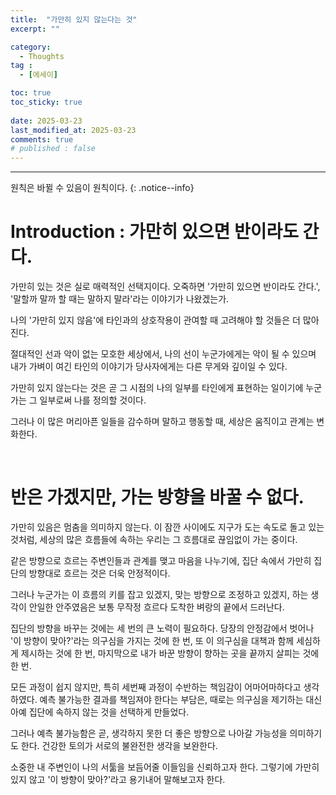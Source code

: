 ```yaml
---
title:  "가만히 있지 않는다는 것" 
excerpt: ""

category:
  - Thoughts
tag :
  - [에세이]

toc: true
toc_sticky: true
 
date: 2025-03-23
last_modified_at: 2025-03-23
comments: true
# published : false
---
```


---

원칙은 바뀔 수 있음이 원칙이다.
{: .notice--info}

# Introduction : 가만히 있으면 반이라도 간다.

가만히 있는 것은 실로 매력적인 선택지이다. 오죽하면 '가만히 있으면 반이라도 간다.', '말할까 말까 할 때는 말하지 말라'라는 이야기가 나왔겠는가. 

나의 '가만히 있지 않음'에 타인과의 상호작용이 관여할 때 고려해야 할 것들은 더 많아진다.

절대적인 선과 악이 없는 모호한 세상에서, 나의 선이 누군가에게는 악이 될 수 있으며
내가 가벼이 여긴 타인의 이야기가 당사자에게는 다른 무게와 깊이일 수 있다.

가만히 있지 않는다는 것은 곧 그 시점의 나의 일부를 타인에게 표현하는 일이기에 누군가는 그 일부로써 나를 정의할 것이다.

그러나 이 많은 머리아픈 일들을 감수하며 말하고 행동할 때, 세상은 움직이고 관계는 변화한다. 

<br>

# 반은 가겠지만, 가는 방향을 바꿀 수 없다.

가만히 있음은 멈춤을 의미하지 않는다. 이 잠깐 사이에도 지구가 도는 속도로 돌고 있는 것처럼, 세상의 많은 흐름들에 속하는 우리는 그 흐름대로 끊임없이 가는 중이다.

같은 방향으로 흐르는 주변인들과 관계를 맺고 마음을 나누기에, 집단 속에서 가만히 집단의 방향대로 흐르는 것은 더욱 안정적이다. 

그러나 누군가는 이 흐름의 키를 잡고 있겠지, 맞는 방향으로 조정하고 있겠지, 하는 생각이 안일한 안주였음은 보통 무작정 흐르다 도착한 벼랑의 끝에서 드러난다.

집단의 방향을 바꾸는 것에는 세 번의 큰 노력이 필요하다. 당장의 안정감에서 벗어나 '이 방향이 맞아?'라는 의구심을 가지는 것에 한 번, 또 이 의구심을 대책과 함께 세심하게 제시하는 것에 한 번, 마지막으로 내가 바꾼 방향이 향하는 곳을 끝까지 살피는 것에 한 번.

모든 과정이 쉽지 않지만, 특히 세번째 과정이 수반하는 책임감이 어마어마하다고 생각하였다. 예측 불가능한 결과를 책임져야 한다는 부담은, 때로는 의구심을 제기하는 대신 아예 집단에 속하지 않는 것을 선택하게 만들었다.

그러나 예측 불가능함은 곧, 생각하지 못한 더 좋은 방향으로 나아갈 가능성을 의미하기도 한다. 건강한 토의가 서로의 불완전한 생각을 보완한다.

소중한 내 주변인이 나의 서툶을 보듬어줄 이들임을 신뢰하고자 한다. 그렇기에 가만히 있지 않고 '이 방향이 맞아?'라고 용기내어 말해보고자 한다.